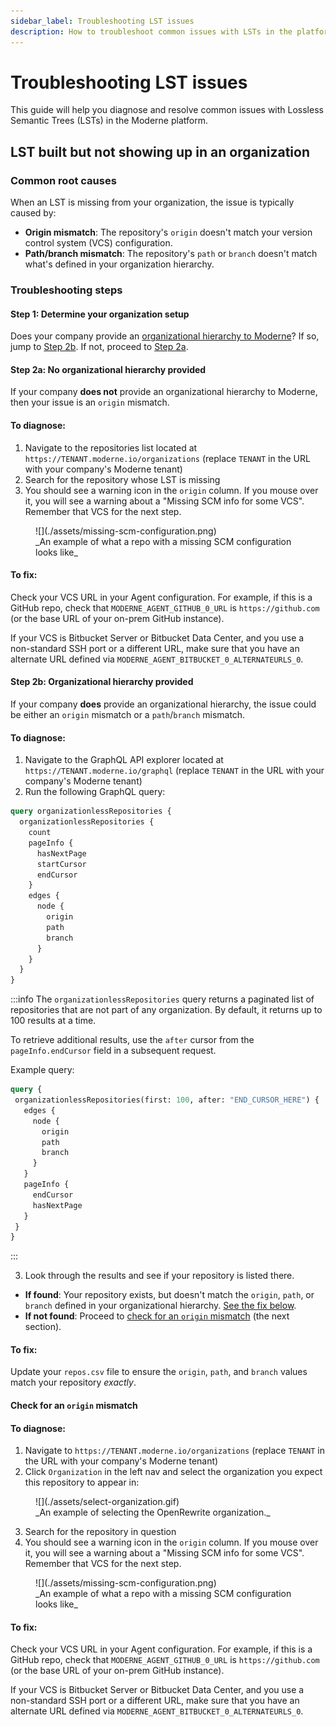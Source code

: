 ```yaml
---
sidebar_label: Troubleshooting LST issues
description: How to troubleshoot common issues with LSTs in the platform.
---
```


# Troubleshooting LST issues

This guide will help you diagnose and resolve common issues with Lossless Semantic Trees (LSTs) in the Moderne platform.

## LST built but not showing up in an organization

### Common root causes

When an LST is missing from your organization, the issue is typically caused by:

* **Origin mismatch**: The repository's `origin` doesn't match your version control system (VCS) configuration.
* **Path/branch mismatch**: The repository's `path` or `branch` doesn't match what's defined in your organization hierarchy.

### Troubleshooting steps

#### Step 1: Determine your organization setup

Does your company provide an [organizational hierarchy to Moderne](./agent-configuration/configure-organizations-hierarchy.md)? If so, jump to [Step 2b](#step-2b-organizational-hierarchy-provided). If not, proceed to [Step 2a](#step-2a-no-organizational-hierarchy-provided).

#### Step 2a: No organizational hierarchy provided

If your company **does not** provide an organizational hierarchy to Moderne, then your issue is an `origin` mismatch.

#### To diagnose:

1. Navigate to the repositories list located at `https://TENANT.moderne.io/organizations` (replace `TENANT` in the URL with your company's Moderne tenant)
2. Search for the repository whose LST is missing
3. You should see a warning icon in the `origin` column. If you mouse over it, you will see a warning about a "Missing SCM info for some VCS". Remember that VCS for the next step.

<figure>
  ![](./assets/missing-scm-configuration.png)
  <figcaption>_An example of what a repo with a missing SCM configuration looks like_</figcaption>
</figure>

#### To fix:

Check your VCS URL in your Agent configuration. For example, if this is a GitHub repo, check that `MODERNE_AGENT_GITHUB_0_URL` is `https://github.com` (or the base URL of your on-prem GitHub instance).

If your VCS is Bitbucket Server or Bitbucket Data Center, and you use a non-standard SSH port or a different URL, make sure that you have an alternate URL defined via `MODERNE_AGENT_BITBUCKET_0_ALTERNATEURLS_0`.

#### Step 2b: Organizational hierarchy provided

If your company **does** provide an organizational hierarchy, the issue could be either an `origin` mismatch or a `path`/`branch` mismatch.

#### To diagnose:

1. Navigate to the GraphQL API explorer located at `https://TENANT.moderne.io/graphql` (replace `TENANT` in the URL with your company's Moderne tenant)
2. Run the following GraphQL query:

```graphql
query organizationlessRepositories {
  organizationlessRepositories {
    count
    pageInfo {
      hasNextPage
      startCursor
      endCursor
    }
    edges {
      node {
        origin
        path
        branch
      }
    }
  }
}
```

:::info
 The `organizationlessRepositories` query returns a paginated list of repositories that are not part of any organization. By default, it returns up to 100 results at a time.

 To retrieve additional results, use the `after` cursor from the `pageInfo.endCursor` field in a subsequent request.

 Example query:

 ```graphql
query {
  organizationlessRepositories(first: 100, after: "END_CURSOR_HERE") {
    edges {
      node {
        origin
        path
        branch
      }
    }
    pageInfo {
      endCursor
      hasNextPage
    }
  }
}
```
:::

3. Look through the results and see if your repository is listed there.
  * **If found**: Your repository exists, but doesn't match the `origin`, `path`, or `branch` defined in your organizational hierarchy. [See the fix below](#to-fix-1).
  * **If not found**: Proceed to [check for an `origin` mismatch](#check-for-an-origin-mismatch) (the next section). 

#### To fix: 

Update your `repos.csv` file to ensure the `origin`, `path`, and `branch` values match your repository _exactly_. 

#### Check for an `origin` mismatch

#### To diagnose:

1. Navigate to `https://TENANT.moderne.io/organizations` (replace `TENANT` in the URL with your company's Moderne tenant)
2. Click `Organization` in the left nav and select the organization you expect this repository to appear in:

<figure>
  ![](./assets/select-organization.gif)
  <figcaption>_An example of selecting the OpenRewrite organization._</figcaption>
</figure>

3. Search for the repository in question
4. You should see a warning icon in the `origin` column. If you mouse over it, you will see a warning about a "Missing SCM info for some VCS". Remember that VCS for the next step.

<figure>
  ![](./assets/missing-scm-configuration.png)
  <figcaption>_An example of what a repo with a missing SCM configuration looks like_</figcaption>
</figure>

#### To fix:

Check your VCS URL in your Agent configuration. For example, if this is a GitHub repo, check that `MODERNE_AGENT_GITHUB_0_URL` is `https://github.com` (or the base URL of your on-prem GitHub instance).

If your VCS is Bitbucket Server or Bitbucket Data Center, and you use a non-standard SSH port or a different URL, make sure that you have an alternate URL defined via `MODERNE_AGENT_BITBUCKET_0_ALTERNATEURLS_0`.
